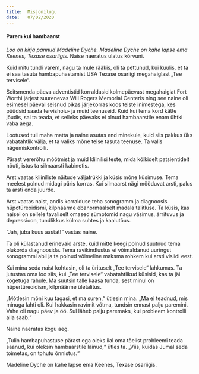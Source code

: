 ```yaml
---
title:  Misjonilugu
date:   07/02/2020
---
```


#### Parem kui hambaarst

_Loo on kirja pannud Madeline Dyche. Madeline Dyche on kahe lapse ema Keenes, Texase osariigis._
Naise naeratus ulatus kõrvuni.

Kuid mitu tundi varem, nagu ta mule rääkis, oli ta pettunud, kui kuulis, et ta ei saa tasuta hambapuhastamist USA Texase osariigi megahaiglast „Tee tervisele“.

Seitsmenda päeva adventistid korraldasid kolmepäevast megahaiglat Fort Worthi järjest suurenevas Will Rogers Memorial Centeris ning see naine oli esimesel päeval seisnud pikas järjekorras koos teiste inimestega, kes püüdsid saada tervishoiu- ja muid teenuseid. Kuid kui tema kord kätte jõudis, sai ta teada, et selleks päevaks ei olnud hambaarstile enam ühtki vaba aega.

Lootused tuli maha matta ja naine asutas end minekule, kuid siis pakkus üks vabatahtlik välja, et ta valiks mõne teise tasuta teenuse. Ta valis nägemiskontrolli.

Pärast vererõhu mõõtmist ja muid kliinilisi teste, mida kõikidelt patsientidelt nõuti, istus ta silmaarsti kabinetis.

Arst vaatas kliiniliste näitude väljatrükki ja küsis mõne küsimuse. Tema meelest polnud midagi päris korras. Kui silmaarst nägi mööduvat arsti, palus ta arsti enda juurde.

Arst vaatas naist, andis korralduse teha sonogramm ja diagnoosis hüpotüreoidismi, kilpnäärme ebanormaalselt madala talitluse. Ta küsis, kas naisel on sellele tavaliselt omased sümptomid nagu väsimus, ärrituvus ja depressioon, tundlikkus külma suhtes ja kaalutõus.

“Jah, juba kuus aastat!“ vastas naine.

Ta oli külastanud erinevaid arste, kuid mitte keegi polnud suutnud tema olukorda diagnoosida. Tema ravikindlustus ei võimaldanud uuringut sonogrammi abil ja ta polnud võimeline maksma rohkem kui arsti visiidi eest.

Kui mina seda naist kohtasin, oli ta ürituselt „Tee tervisele“ lahkumas. Ta jutustas oma loo siis, kui „Tee tervisele“ vabatahtlikud küsisid, kas ta jäi kogetuga rahule. Ma suutsin talle kaasa tunda, sest minul on hüpertüreoidism, kilpnäärme ületalitus.

„Mõtlesin mõni kuu tagasi, et ma suren,“ ütlesin mina. „Ma ei teadnud, mis minuga lahti oli. Kui hakkasin ravimit võtma, tundsin ennast palju paremini. Vahe oli nagu päev ja öö. Sul läheb palju paremaks, kui probleem kontrolli alla saab.“

Naine naeratas kogu aeg.

„Tulin hambapuhastuse pärast ega oleks iial oma tõelist probleemi teada saanud, kui oleksin hambaarstile läinud,“ ütles ta. „Viis, kuidas Jumal seda toimetas, on tohutu õnnistus.“

Madeline Dyche on kahe lapse ema Keenes, Texase osariigis.